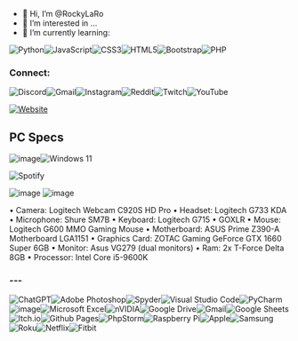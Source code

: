 - 👋 Hi, I’m @RockyLaRo
- 👀 I’m interested in ...
- 🌱 I’m currently learning:
  
![Python](https://img.shields.io/badge/python-3670A0?style=for-the-badge&logo=python&logoColor=ffdd54)![JavaScript](https://img.shields.io/badge/javascript-%23323330.svg?style=for-the-badge&logo=javascript&logoColor=%23F7DF1E)![CSS3](https://img.shields.io/badge/css3-%231572B6.svg?style=for-the-badge&logo=css3&logoColor=white)![HTML5](https://img.shields.io/badge/html5-%23E34F26.svg?style=for-the-badge&logo=html5&logoColor=white)![Bootstrap](https://img.shields.io/badge/bootstrap-%238511FA.svg?style=for-the-badge&logo=bootstrap&logoColor=white)![PHP](https://img.shields.io/badge/php-%23777BB4.svg?style=for-the-badge&logo=php&logoColor=white)

### Connect:
![Discord](https://img.shields.io/badge/roc.ky-Discord-%235865F2.svg?style=for-the-badge&logo=discord&logoColor=white)![Gmail](https://img.shields.io/badge/Gmail-D14836?style=for-the-badge&logo=gmail&logoColor=white)![Instagram](https://img.shields.io/badge/Instagram-%23E4405F.svg?style=for-the-badge&logo=Instagram&logoColor=white)![Reddit](https://img.shields.io/badge/Reddit-%23FF4500.svg?style=for-the-badge&logo=Reddit&logoColor=white)![Twitch](https://img.shields.io/badge/Twitch-%239146FF.svg?style=for-the-badge&logo=Twitch&logoColor=white)![YouTube](https://img.shields.io/badge/YouTube-%23FF0000.svg?style=for-the-badge&logo=YouTube&logoColor=white)



[![Website](https://img.shields.io/badge/Website-000000?logo=github&style=flat-square&logoColor=white)](https://RockyLaRo.github.io)

## PC Specs
![image](https://img.shields.io/badge/AMD%20Ryzen_7_3800X-ED1C24?style=for-the-badge&logo=amd&logoColor=white)![Windows 11](https://img.shields.io/badge/Windows%2011-%230079d5.svg?style=for-the-badge&logo=Windows%2011&logoColor=white)

![Spotify](https://img.shields.io/badge/Spotify-1ED760?style=for-the-badge&logo=spotify&logoColor=white)

![image]({BadgeURLHere})
![image]({BadgeURLHere})



• Camera: Logitech Webcam C920S HD Pro
• Headset: Logitech G733 KDA
• Microphone: Shure SM7B
• Keyboard: Logitech G715
• GOXLR
• Mouse: Logitech G600 MMO Gaming Mouse
• Motherboard: ASUS Prime Z390-A Motherboard LGA1151
• Graphics Card: ZOTAC Gaming GeForce GTX 1660 Super 6GB
• Monitor: Asus VG279 (dual monitors)
• Ram: 2x T-Force Delta 8GB
• Processor: Intel Core i5-9600K



### ---
![ChatGPT](https://img.shields.io/badge/chatGPT-74aa9c?style=for-the-badge&logo=openai&logoColor=white)![Adobe Photoshop](https://img.shields.io/badge/adobe%20photoshop-%2331A8FF.svg?style=for-the-badge&logo=adobe%20photoshop&logoColor=white)![Spyder](https://img.shields.io/badge/Spyder-838485?style=for-the-badge&logo=spyder%20ide&logoColor=maroon)![Visual Studio Code](https://img.shields.io/badge/Visual%20Studio%20Code-0078d7.svg?style=for-the-badge&logo=visual-studio-code&logoColor=white)![PyCharm](https://img.shields.io/badge/pycharm-143?style=for-the-badge&logo=pycharm&logoColor=black&color=black&labelColor=green)![image](https://img.shields.io/badge/JSFiddle-0084FF?style=for-the-badge&logo=JSFiddle&logoColor=white)![Microsoft Excel](https://img.shields.io/badge/Microsoft_Excel-217346?style=for-the-badge&logo=microsoft-excel&logoColor=white)![nVIDIA](https://img.shields.io/badge/nVIDIA-%2376B900.svg?style=for-the-badge&logo=nVIDIA&logoColor=white)![Google Drive](https://img.shields.io/badge/Google%20Drive-4285F4?style=for-the-badge&logo=googledrive&logoColor=white)![Gmail](https://img.shields.io/badge/Gmail-D14836?style=for-the-badge&logo=gmail&logoColor=white)![Google Sheets](https://img.shields.io/badge/Google%20Sheets-34A853?style=for-the-badge&logo=google-sheets&logoColor=white)![Itch.io](https://img.shields.io/badge/Itch-%23FF0B34.svg?style=for-the-badge&logo=Itch.io&logoColor=white)![Github Pages](https://img.shields.io/badge/github%20pages-121013?style=for-the-badge&logo=github&logoColor=white)![PhpStorm](https://img.shields.io/badge/phpstorm-143?style=for-the-badge&logo=phpstorm&logoColor=black&color=black&labelColor=darkorchid)![Raspberry Pi](https://img.shields.io/badge/-RaspberryPi-C51A4A?style=for-the-badge&logo=Raspberry-Pi)![Apple](https://img.shields.io/badge/Apple-%23000000.svg?style=for-the-badge&logo=apple&logoColor=white)![Samsung](https://img.shields.io/badge/Samsung-%231428A0.svg?style=for-the-badge&logo=samsung&logoColor=white)![Roku](https://img.shields.io/badge/roku-6f1ab1?style=for-the-badge&logo=roku&logoColor=white)![Netflix](https://img.shields.io/badge/Netflix-E50914?style=for-the-badge&logo=netflix&logoColor=white)![Fitbit](https://img.shields.io/badge/fitbit-00B0B9?style=for-the-badge&logo=fitbit&logoColor=white)












